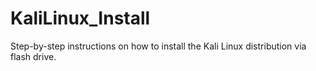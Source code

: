 # KaliLinux_Install
Step-by-step instructions on how to install the Kali Linux distribution via flash drive.
